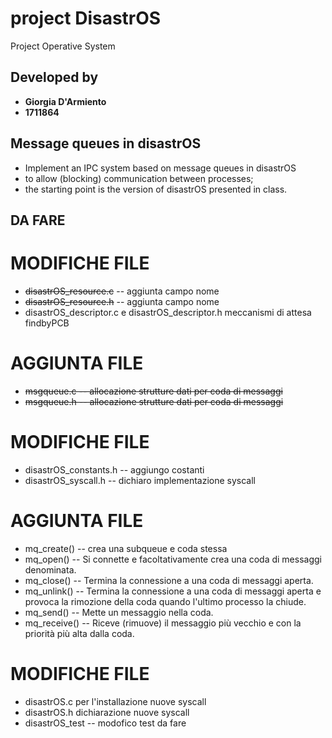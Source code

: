 # project DisastrOS

Project Operative System

## Developed by
- **Giorgia D'Armiento**
- **1711864**

## Message queues in disastrOS 
- Implement an IPC system based on message queues in disastrOS
- to allow (blocking) communication between processes;
- the starting point is the version of disastrOS presented in class.

## DA FARE

# MODIFICHE FILE
- <del>disastrOS_resource.c</del> -- aggiunta campo nome
- <del>disastrOS_resource.h</del> -- aggiunta campo nome 
- disastrOS_descriptor.c e disastrOS_descriptor.h meccanismi di attesa findbyPCB

# AGGIUNTA FILE
- <del>msgqueue.c -- allocazione strutture dati per coda di messaggi</del>
- <del>msgqueue.h -- allocazione strutture dati per coda di messaggi</del>

# MODIFICHE FILE
- disastrOS_constants.h -- aggiungo costanti
- disastrOS_syscall.h -- dichiaro implementazione syscall

# AGGIUNTA FILE
- mq_create() -- crea una subqueue e coda stessa
- mq_open() -- Si connette e facoltativamente crea una coda di messaggi denominata.
- mq_close() -- Termina la connessione a una coda di messaggi aperta.
- mq_unlink() -- Termina la connessione a una coda di messaggi aperta e provoca la rimozione della coda quando l'ultimo processo la chiude.
- mq_send() -- Mette un messaggio nella coda.
- mq_receive() -- Riceve (rimuove) il messaggio più vecchio e con la priorità più alta dalla coda.

# MODIFICHE FILE
- disastrOS.c per l'installazione nuove syscall
- disastrOS.h dichiarazione nuove syscall
- disastrOS_test -- modofico test da fare


